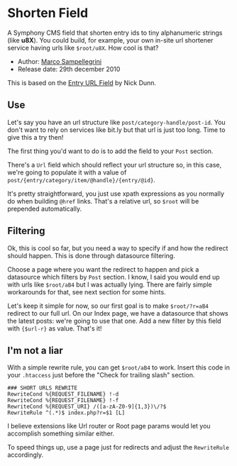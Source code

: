 # Shorten Field

A Symphony CMS field that shorten entry ids to tiny alphanumeric strings (like **u8X**).
You could build, for example, your own in-site url shortener service having urls like `$root/u8X`. How cool is that?


* Author: [Marco Sampellegrini](http://github.com/alpacaaa)
* Release date: 29th december 2010

This is based on the [Entry URL Field](http://github.com/nickdunn/entry_url_field/) by Nick Dunn.


## Use

Let's say you have an url structure like `post/category-handle/post-id`.
You don't want to rely on services like bit.ly but that url is just too long. Time to give this a try then!

The first thing you'd want to do is to add the field to your `Post` section.

There's a `Url` field which should reflect your url structure so, in this case, 
we're going to populate it with a value of `post/{entry/category/item/@handle}/{entry/@id}`.

It's pretty straightforward, you just use xpath expressions as you normally do when building `@href` links.
That's a relative url, so `$root` will be prepended automatically.


## Filtering

Ok, this is cool so far, but you need a way to specify if and how the redirect should happen.
This is done through datasource filtering.

Choose a page where you want the redirect to happen and pick a datasource which filters by `Post` section.
I know, I said you would end up with urls like `$root/aB4` but I was actually lying.
There are fairly simple workarounds for that, see next section for some hints.

Let's keep it simple for now, so our first goal is to make `$root/?r=aB4` redirect to our full url.
On our Index page, we have a datasource that shows the latest posts: we're going to use that one.
Add a new filter by this field with `{$url-r}` as value. That's it!


## I'm not a liar

With a simple rewrite rule, you can get `$root/aB4` to work.
Insert this code in your `.htaccess` just before the "Check for trailing slash" section.

	### SHORT URLS REWRITE
	RewriteCond %{REQUEST_FILENAME} !-d
	RewriteCond %{REQUEST_FILENAME} !-f
	RewriteCond %{REQUEST_URI} /([a-zA-Z0-9]{1,3})\/?$
	RewriteRule ^(.*)$ index.php?r=$1 [L]

I believe extensions like Url router or Root page params would let you accomplish something similar either.

To speed things up, use a page just for redirects and adjust the `RewriteRule` accordingly.

